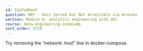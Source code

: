 ```yaml
---
id: 53afe4bee2
question: DBT - Docs Served but Not Accessible via Browser
section: Module 4: analytics engineering with dbt
course: data-engineering-zoomcamp
sort_order: 2710
---
```


Try removing the “network: host” line in docker-compose.

